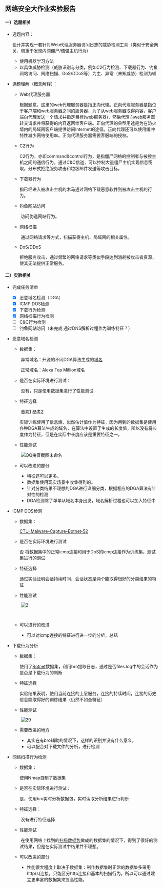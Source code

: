 ## 网络安全大作业实验报告

####  一）选题相关 

- 选题内容：

  设计并实现一套针对Web代理服务器访问日志的威胁检测工具（类似于安全网关、侧重于发现内网僵尸/傀儡主机行为）

  - 使用机器学习方法
  - 以具体威胁检测（威胁识别与分类，例如C2行为检测、下载器行为、钓鱼网站访问、网络扫描、DoS/DDoS等）为主、异常（未知威胁）检测为辅

- 选题理解（概念解释）：

  - Web代理服务器

    ​	根据题意，这里的web代理服务器是指正向代理。正向代理服务器是指位于客户端和web服务器之间的服务器，为了从web服务器取得内容，客户端向代理发送一个请求并指定目标(web服务器)，然后代理向web服务器转交请求并将获得的内容返回给客户端。正向代理的典型用途是为在防火墙内的局域网客户端提供访问Internet的途径。正向代理还可以使用缓冲特性减少网络使用率。正向代理服务器需要客服端的授权。

  - C2行为

    ​	C2行为，亦即command&control行为，是指僵尸网络的控制者与被控主机之间的通信行为。通过C&C信道，可以控制大量僵尸主机实现信息窃取，分布式拒绝服务攻击和垃圾邮件发送等攻击目标。

  - 下载器行为

    ​	指已经进入被攻击主机的木马通过网络下载恶意软件到被攻击主机的行为。

  - 钓鱼网站访问

    ​	访问伪造网站行为。

  - 网络扫描

    ​	通过网络请求等方式，扫描获得主机、局域网的相关属性。

  - DoS/DDoS

    ​	拒绝服务攻击，通过频繁的网络请求等类似手段达到消耗被攻击者资源，使其无法提供正常服务。

#### 二）实验相关

- 完成任务清单

  - [x] 恶意域名检测（DGA）
  - [x] ICMP DOS检测
  - [x] 下载行为检测
  - [x] 网络扫描行为检测
  - [ ] C&C行为检测
  - [ ] 钓鱼网站访问（未完成 通过DNS解析过程作为训练特征？）

- 恶意域名检测

  - 数据集：

    ​	异常域名：开源的不同DGA算法生成的[域名](https://github.com/andrewaeva/DGA)

    ​	正常域名：Alexa Top Million域名

  - 是否在实际环境进行测试： 

    ​	没有，只是使用数据集进行了性能测试

  - 特征选择

    ​	[参考1](https://paper.seebug.org/papers/Archive/drops2/%E7%94%A8%E6%9C%BA%E5%99%A8%E5%AD%A6%E4%B9%A0%E8%AF%86%E5%88%AB%E9%9A%8F%E6%9C%BA%E7%94%9F%E6%88%90%E7%9A%84C%26amp%3BC%E5%9F%9F%E5%90%8D.html)   [参考2](http://www.evil0x.com/posts/22642.html#)

    ​	实际训练使用了信息熵、似然估计值作为特征，因为用到的数据集是使用各种DGA算法生成的域名，在算法中设置了生成的长度值，所以没有将长度作为特征，但是在实际中长度应该是重要特征之一。	

  - 性能测试

    ​	![QQ拼音截图未命名](1.png)

  - 可以改进的部分

    - 特征还可以更多。
    - 数据集使用现实场景中收集得到的。
    - 针对分类结果不理想的DGA进行详细分类，根据相应的DGA算法有针对性的检测
    - DGA检测除了单单从域名本身出发，域名解析过程也可以加入特征中

- ICMP DOS检测

  - 数据集：

    [CTU-Malware-Capture-Botnet-52](https://mcfp.felk.cvut.cz/publicDatasets/CTU-Malware-Capture-Botnet-52/)

  - 是否在实际环境进行测试

    否 将数据集中的正常icmp连接和用于DoS的icmp连接作为训练集，测试集进行的测试

  - 特征选择

    ​	通过实验证明会话持续时间，会话状态是两个能取得很好的分类结果的特征

  - 性能测试

    ​	![2](2.png)

    ​

  - 可以进行的改进

    - 可以对icmp连接的特征进行进一步的分析，总结

- 下载行为分析

  - 数据集：

    使用了[Botnet](http://www.unb.ca/cic/datasets/botnet.html)数据集，利用bro提取日志，通过是否files.log中的会话作为是否是下载行为的判断

  - 特征选择

    ​	实验结果表明，使用当前连接的上层服务，连接的持续时间，连接的历史信息能取得好的训练结果（仍然不如全特征）

  - 性能测试

    ​	![29](3.png)

  - 需要改进的地方

    - 其实在有bro辅助的情况下，这样的识别并没有什么意义。
    - 可以配合对下载文件的分析，进行检测

- 网络扫描行为检测

  - 数据集：

     使用Nmap自制了数据集

  - 是否在实际环境进行测试：

     是，使用bro实时分析数据包，实时读取分析结果进行判断

  - 特征选择：

    ​	没有进行特征选择

  - 性能测试

    ​	在使用网络上找到的[扫描数据包](http://www.pcapanalysis.com/pcap-downloads/scanning-probing/nmap-null-scan-network-traffic-pcap-file-download/)做成的数据集的情况下，得到了很好的测试结果，但是在实际测试中结果并不理想。	

  - 可以改进的部分

    - 性能很大程度上取决于数据集：制作数据集时正常的数据集多采用http(s)连接，只能区分http连接和基本的扫描行为，所以可以通过建立更丰富的数据集来提高性能。

      ​





